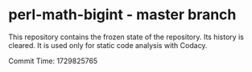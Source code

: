 # perl-math-bigint - master branch

This repository contains the frozen state of the repository.
Its history is cleared. It is used only for static code
analysis with Codacy.

Commit Time: 1729825765